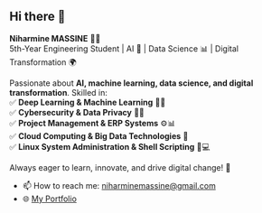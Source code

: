## Hi there 👋

**Niharmine MASSINE** 🚀💡  
5th-Year Engineering Student | AI 🤖 | Data Science 📊 | Digital Transformation 🌍  

Passionate about **AI, machine learning, data science, and digital transformation**. Skilled in:  
✅ **Deep Learning & Machine Learning** 🧠👀  
✅ **Cybersecurity & Data Privacy** 🔐🔗  
✅ **Project Management & ERP Systems** ⚙️📊  
✅ **Cloud Computing & Big Data Technologies** 🚀  
✅ **Linux System Administration & Shell Scripting** 🐧💻


Always eager to learn, innovate, and drive digital change! 🚀

- 📫 How to reach me: niharminemassine@gmail.com
- 🌐 [My Portfolio](https://portfolio-xi-three-80i1zkjbve.vercel.app/)

